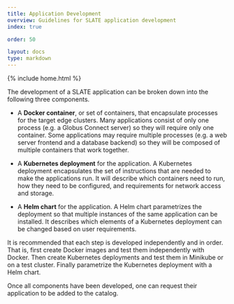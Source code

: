 ```yaml
---
title: Application Development
overview: Guidelines for SLATE application development
index: true

order: 50

layout: docs
type: markdown
---
```


{% include home.html %}

The development of a SLATE application can be broken down into the following three components.

* A **Docker container**, or set of containers, that encapsulate processes for the target edge clusters.
Many applications consist of only one process (e.g. a Globus Connect server) so they will require 
only one container. Some applications may require multiple processes (e.g. a web server frontend 
and a database backend) so they will be composed of multiple containers that work together.

* A **Kubernetes deployment** for the application. A Kubernetes deployment encapsulates the set of
instructions that are needed to make the applications run. It will describe which containers need
to run, how they need to be configured, and requirements for network access and storage. 

* A **Helm chart** for the application. A Helm chart parametrizes the deployment so that
multiple instances of the same application can be installed. It describes which
elements of a Kubernetes deployment can be changed based on user requirements.

It is recommended that each step is developed independently and in order. That is, first create
Docker images and test them independently with Docker. Then create Kubernetes
deployments and test them in Minikube or on a test cluster. Finally parametrize the Kubernetes deployment
with a Helm chart.

Once all components have been developed, one can request their application to be added to the catalog.


